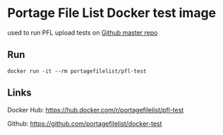 # Portage File List Docker test image
used to run PFL upload tests on [Github master repo](https://github.com/portagefilelist/client)

## Run
`docker run -it --rm portagefilelist/pfl-test`

## Links
Docker Hub: https://hub.docker.com/r/portagefilelist/pfl-test

Github: https://github.com/portagefilelist/docker-test
